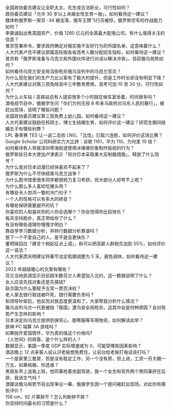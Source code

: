 全国政协委员建议让全职太太、先生成合法职业，可行性如何？  
政协委员建议「允许 30 岁以上未婚女性生育一胎」，如何看待这一建议？  
媒体称俄罗斯一架苏 -34 被击落，俄军王牌飞行员被俘，俄罗斯空军的作战能力如何？  
李嘉诚拟出售英国资产，价值 1260 亿元的全英最大配电公司，有什么值得关注的信息？  
普京签署命令，要求政府确定对俄实施不友好行为的外国名单，这意味着什么？  
人大代表卢克平建议部属高校按各省高考人数分配招生指标，如何看待这一建议？  
普京称「俄罗斯准备与乌克兰和外国伙伴进行对话以解决冲突」，目前俄乌局势如何？  
如何看待乌克兰安全局当街枪杀俄乌谈判中的乌克兰官员？  
为什么现在我们的生产力比父辈有了极大的提升，但是工作时长却没有明显下降？  
人大代表建议对第三孩免除高中三年教育费用，高考可加 10 至 20 分，可行性如何？  
为什么火车站 / 高铁站总有人提前很多个小时就在候车室坐着，时间很多吗？  
澳电视节目中，俄裔学生问「你们为何无视 8 年来乌政府对乌东人民的暴行」，被赶出现场，说明了哪些问题？  
全国政协委员建议第三孩免费上幼儿园，如何看待这一建议？  
人大代表建议鼓励在校硕士、博士生结婚生育，如何评价这一建议？研究生期间结婚生子有哪些利弊？  
LPL 春季赛 TES 让一追二击败 LNG，「北伐」已取六连胜，如何评价这场比赛？  
Google Scholar 公司科研实力大比拼：谷歌 1161，华为 110，为何差 10 倍？  
如何看待有人举报深圳粤海街道使用冰墩墩形象制作贴纸的行为？  
俄罗斯驻日本大使加卢津表示「将对日本采取重大反制裁措施」，释放了什么信号？  
为什么我对日本动漫已经快喜欢不起来了？  
俄罗斯为什么不尽快结束乌克兰战争？  
为什么图书馆里很多同学都很努力复习考研，但大部分人却考不上呢？  
为什么那么多人喜欢吃猪头肉？  
有哪些令人惊鸿一瞥的冷门句子？  
一个人的性格可以有多大的转变？  
有哪些保研需要避开的坑？  
你喜欢的人和喜欢你的人你会选哪个？你会觉得你比较快乐？  
每天坚持跑步，真正带给你了什么？  
有没有哪些道理你慢慢才明白？  
靠自学学习数据分析，并转行数据分析靠谱吗？  
放下一个不爱自己的人，是不是会更快乐？  
董明珠回应「建言个税起征点上调」，称可以把高薪人群税负加到 55%，如何评价这一说法？  
人大代表庹庆明建议将春节法定假期调整为 5 天，避免调休，如何看待这一建议？  
2022 年超级暖心的文案有哪些？  
芬兰当地民调显示目前超半数芬兰人希望加入北约，这一数据说明了什么？  
女人应该先找对象还是先搞钱?  
联合国为什么要赋予五常一票否决权？  
老人家去银行取钱被吓死，银行需要负责吗？  
和领导吵架后，他反而对我态度更温和了，大家帮我分析什么情况？  
俄乌谈判乌方一代表被指「叛国」遭乌安全局枪杀，这其中会是何种原因？会对局势产生怎样的影响？  
日本决定向乌克兰提供防弹背心、御寒服等军用物资，如何解读此举？  
原神 PC 端算 3A 游戏吗？  
如果抛开爱国情怀，华为真的值这个价格吗?  
《人世间》的周蓉，是个什么样的人？  
数据显示，美国一季度 GDP 实际增速或为 0，可能受哪些因素影响？  
酒店晚上 12 点来客人说认识老板想免费住，让前台给老板打电话该打吗？  
一个是家里三套房，但是没有稳定工作，另一个没有房，但上进，工资一月大概一万五，如果结婚，你选谁？  
男朋友早上送我上班，他同事抢着坐副驾驶，我一个女生和另外两个男同事挤在后排，我该生气吗？  
澳媒谈俄乌局势节目出现争议一幕，俄裔学生因一个提问被赶出现场，对此你有哪些评价？  
158 cm，92 斤算胖不？怎么判断胖不胖？  
你坚持时间最长的习惯是什么？  
